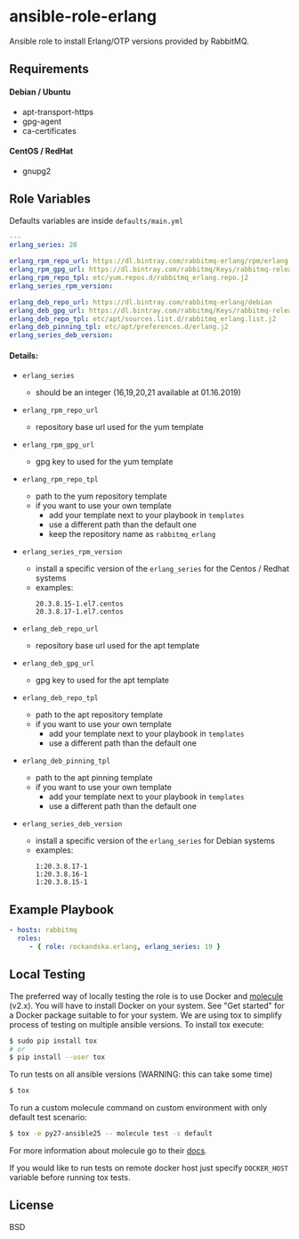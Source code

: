 ansible-role-erlang
=========

Ansible role to install Erlang/OTP versions provided by RabbitMQ.

Requirements
------------

#### Debian / Ubuntu
- apt-transport-https
- gpg-agent
- ca-certificates

#### CentOS / RedHat
- gnupg2

Role Variables
--------------

Defaults variables are inside `defaults/main.yml`
```yaml
---
erlang_series: 20

erlang_rpm_repo_url: https://dl.bintray.com/rabbitmq-erlang/rpm/erlang
erlang_rpm_gpg_url: https://dl.bintray.com/rabbitmq/Keys/rabbitmq-release-signing-key.asc
erlang_rpm_repo_tpl: etc/yum.repos.d/rabbitmq_erlang.repo.j2
erlang_series_rpm_version:

erlang_deb_repo_url: https://dl.bintray.com/rabbitmq-erlang/debian
erlang_deb_gpg_url: https://dl.bintray.com/rabbitmq/Keys/rabbitmq-release-signing-key.asc
erlang_deb_repo_tpl: etc/apt/sources.list.d/rabbitmq_erlang.list.j2
erlang_deb_pinning_tpl: etc/apt/preferences.d/erlang.j2
erlang_series_deb_version:
```

#### Details:

- `erlang_series`

  - should be an integer (16,19,20,21 available at 01.16.2019)

- `erlang_rpm_repo_url`

  - repository base url used for the yum template

- `erlang_rpm_gpg_url`

  - gpg key to used for the yum template

- `erlang_rpm_repo_tpl`

  - path to the yum repository template
  - if you want to use your own template
    - add your template next to your playbook in `templates`
    - use a different path than the default one
    - keep the repository name as `rabbitmq_erlang`

- `erlang_series_rpm_version`
  - install a specific version of the `erlang_series` for the Centos / Redhat systems
  - examples:
    ```
    20.3.8.15-1.el7.centos
    20.3.8.17-1.el7.centos
    ```

- `erlang_deb_repo_url`

  - repository base url used for the apt template

- `erlang_deb_gpg_url`

  - gpg key to used for the apt template

- `erlang_deb_repo_tpl`

  - path to the apt repository template
  - if you want to use your own template
    - add your template next to your playbook in `templates`
    - use a different path than the default one

- `erlang_deb_pinning_tpl`

  - path to the apt pinning template
  - if you want to use your own template
    - add your template next to your playbook in `templates`
    - use a different path than the default one

- `erlang_series_deb_version`

  - install a specific version of the `erlang_series` for Debian systems
  - examples:
  	```
  	1:20.3.8.17-1
    1:20.3.8.16-1
    1:20.3.8.15-1
    ```

Example Playbook
----------------

```yaml
- hosts: rabbitmq
  roles:
     - { role: rockandska.erlang, erlang_series: 19 }
```

Local Testing
-------------

The preferred way of locally testing the role is to use Docker and [molecule](https://github.com/metacloud/molecule) (v2.x). You will have to install Docker on your system. See "Get started" for a Docker package suitable to for your system.
We are using tox to simplify process of testing on multiple ansible versions. To install tox execute:
```sh
$ sudo pip install tox
# or
$ pip install --user tox
```

To run tests on all ansible versions (WARNING: this can take some time)
```sh
$ tox
```
To run a custom molecule command on custom environment with only default test scenario:
```sh
$ tox -e py27-ansible25 -- molecule test -s default
```
For more information about molecule go to their [docs](http://molecule.readthedocs.io/en/latest/).

If you would like to run tests on remote docker host just specify `DOCKER_HOST` variable before running tox tests.

License
-------

BSD
